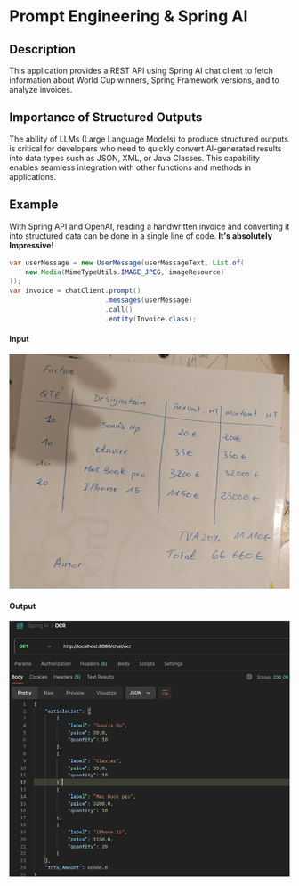 # Prompt Engineering & Spring AI

## Description
This application provides a REST API using Spring AI chat client to fetch information about World Cup winners, Spring Framework versions, and to analyze invoices.

## Importance of Structured Outputs
The ability of LLMs (Large Language Models) to produce structured outputs is critical for developers who need to quickly convert AI-generated results into data types such as JSON, XML, or Java Classes. This capability enables seamless integration with other functions and methods in applications.

## Example

With Spring API and OpenAI, reading a handwritten invoice and converting it into structured data can be done in a single line of code.
**It's absolutely Impressive!**

```java
var userMessage = new UserMessage(userMessageText, List.of(
    new Media(MimeTypeUtils.IMAGE_JPEG, imageResource)
));
var invoice = chatClient.prompt()
                        .messages(userMessage)
                        .call()
                        .entity(Invoice.class);
```

#### Input 
![facture.jpeg](facture.jpeg)

#### Output 

![invoice_output.png](invoice_output.png)

